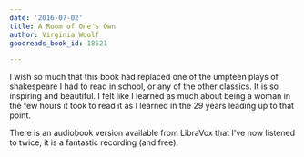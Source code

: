```yaml
---
date: '2016-07-02'
title: A Room of One's Own
author: Virginia Woolf
goodreads_book_id: 18521

---
```

I wish so much that this book had replaced one of the umpteen plays of shakespeare I had to read in school, or any of the other classics. It is so inspiring and beautiful. I felt like I learned as much about being a woman in the few hours it took to read it as I learned in the 29 years leading up to that point.

There is an audiobook version available from LibraVox that I've now listened to twice, it is a fantastic recording (and free).
